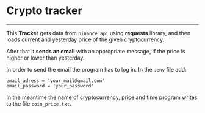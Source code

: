 # Crypto tracker
----------------
This **Tracker** gets data from ``binance api`` using **requests** library, and then loads current and yesterday price of the given cryptocurrency.

After that it **sends an email** with an appropriate message, if the price is higher or lower than yesterday.

In order to send the email the program has to log in. In the ``.env`` file add:
```
email_adress = 'your_mail@gmail.com'
email_password = 'your_password'
```
In the meantime the name of cryptocurrency, price and time program writes to the file ``coin_price.txt``.
